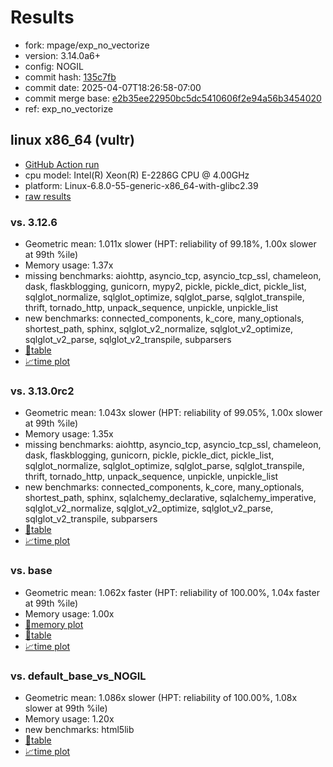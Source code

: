# Results

- fork: mpage/exp_no_vectorize
- version: 3.14.0a6+
- config: NOGIL
- commit hash: [135c7fb](https://github.com/mpage/cpython/commit/135c7fb)
- commit date: 2025-04-07T18:26:58-07:00
- commit merge base: [e2b35ee22950bc5dc5410606f2e94a56b3454020](https://github.com/python/cpython/commit/e2b35ee22950bc5dc5410606f2e94a56b3454020)
- ref: exp_no_vectorize

## linux x86_64 (vultr)

- [GitHub Action run](https://github.com/facebookexperimental/free-threading-benchmarking/actions/runs/14323029059)
- cpu model: Intel(R) Xeon(R) E-2286G CPU @ 4.00GHz
- platform: Linux-6.8.0-55-generic-x86_64-with-glibc2.39
- [raw results](bm-20250407-vultr-x86_64-mpage-exp_no_vectorize-3.14.0a6%2B-135c7fb.json)

### vs. 3.12.6

- Geometric mean: 1.011x slower (HPT: reliability of 99.18%, 1.00x slower at 99th %ile)
- Memory usage: 1.37x
- missing benchmarks: aiohttp, asyncio_tcp, asyncio_tcp_ssl, chameleon, dask, flaskblogging, gunicorn, mypy2, pickle, pickle_dict, pickle_list, sqlglot_normalize, sqlglot_optimize, sqlglot_parse, sqlglot_transpile, thrift, tornado_http, unpack_sequence, unpickle, unpickle_list
- new benchmarks: connected_components, k_core, many_optionals, shortest_path, sphinx, sqlglot_v2_normalize, sqlglot_v2_optimize, sqlglot_v2_parse, sqlglot_v2_transpile, subparsers
- [📄table](bm-20250407-vultr-x86_64-mpage-exp_no_vectorize-3.14.0a6%2B-135c7fb-vs-3.12.6.md)
- [📈time plot](bm-20250407-vultr-x86_64-mpage-exp_no_vectorize-3.14.0a6%2B-135c7fb-vs-3.12.6.svg)

### vs. 3.13.0rc2

- Geometric mean: 1.043x slower (HPT: reliability of 99.05%, 1.00x slower at 99th %ile)
- Memory usage: 1.35x
- missing benchmarks: aiohttp, asyncio_tcp, asyncio_tcp_ssl, chameleon, dask, flaskblogging, gunicorn, pickle, pickle_dict, pickle_list, sqlglot_normalize, sqlglot_optimize, sqlglot_parse, sqlglot_transpile, thrift, tornado_http, unpack_sequence, unpickle, unpickle_list
- new benchmarks: connected_components, k_core, many_optionals, shortest_path, sphinx, sqlalchemy_declarative, sqlalchemy_imperative, sqlglot_v2_normalize, sqlglot_v2_optimize, sqlglot_v2_parse, sqlglot_v2_transpile, subparsers
- [📄table](bm-20250407-vultr-x86_64-mpage-exp_no_vectorize-3.14.0a6%2B-135c7fb-vs-3.13.0rc2.md)
- [📈time plot](bm-20250407-vultr-x86_64-mpage-exp_no_vectorize-3.14.0a6%2B-135c7fb-vs-3.13.0rc2.svg)

### vs. base

- Geometric mean: 1.062x faster (HPT: reliability of 100.00%, 1.04x faster at 99th %ile)
- Memory usage: 1.00x
- [🧠memory plot](bm-20250407-vultr-x86_64-mpage-exp_no_vectorize-3.14.0a6%2B-135c7fb-vs-base-mem.svg)
- [📄table](bm-20250407-vultr-x86_64-mpage-exp_no_vectorize-3.14.0a6%2B-135c7fb-vs-base.md)
- [📈time plot](bm-20250407-vultr-x86_64-mpage-exp_no_vectorize-3.14.0a6%2B-135c7fb-vs-base.svg)

### vs. default_base_vs_NOGIL

- Geometric mean: 1.086x slower (HPT: reliability of 100.00%, 1.08x slower at 99th %ile)
- Memory usage: 1.20x
- new benchmarks: html5lib
- [📄table](bm-20250407-vultr-x86_64-mpage-exp_no_vectorize-3.14.0a6%2B-135c7fb-vs-default_base_vs_NOGIL.md)
- [📈time plot](bm-20250407-vultr-x86_64-mpage-exp_no_vectorize-3.14.0a6%2B-135c7fb-vs-default_base_vs_NOGIL.svg)

